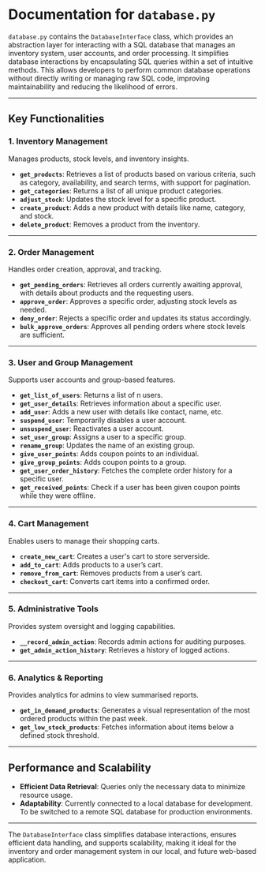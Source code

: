 # Documentation for `database.py`

`database.py` contains the `DatabaseInterface` class, which provides an abstraction layer for interacting with a SQL database that manages an inventory system, user accounts, and order processing. It simplifies database interactions by encapsulating SQL queries within a set of intuitive methods. This allows developers to perform common database operations without directly writing or managing raw SQL code, improving maintainability and reducing the likelihood of errors.

---

## Key Functionalities

### 1. Inventory Management
Manages products, stock levels, and inventory insights.

- **`get_products`**: Retrieves a list of products based on various criteria, such as category, availability, and search terms, with support for pagination.
- **`get_categories`**: Returns a list of all unique product categories.
- **`adjust_stock`**: Updates the stock level for a specific product.  
- **`create_product`**: Adds a new product with details like name, category, and stock.  
- **`delete_product`**: Removes a product from the inventory.

---

### 2. Order Management
Handles order creation, approval, and tracking.

- **`get_pending_orders`**: Retrieves all orders currently awaiting approval, with details about products and the requesting users.
- **`approve_order`**: Approves a specific order, adjusting stock levels as needed.
- **`deny_order`**: Rejects a specific order and updates its status accordingly.
- **`bulk_approve_orders`**: Approves all pending orders where stock levels are sufficient.

---

### 3. User and Group Management
Supports user accounts and group-based features.

- **`get_list_of_users`**: Returns a list of n users.
- **`get_user_details`**: Retrieves information about a specific user.
- **`add_user`**: Adds a new user with details like contact, name, etc.
- **`suspend_user`**: Temporarily disables a user account.
- **`unsuspend_user`**: Reactivates a user account.  
- **`set_user_group`**: Assigns a user to a specific group.  
- **`rename_group`**: Updates the name of an existing group.  
- **`give_user_points`**: Adds coupon points to an individual.  
- **`give_group_points`**: Adds coupon points to a group.  
- **`get_user_order_history`**: Fetches the complete order history for a specific user.
- **`get_received_points`**: Check if a user has been given coupon points while they were offline.

---

### 4. Cart Management
Enables users to manage their shopping carts.

- **`create_new_cart`**: Creates a user's cart to store serverside.
- **`add_to_cart`**: Adds products to a user’s cart.
- **`remove_from_cart`**: Removes products from a user’s cart.  
- **`checkout_cart`**: Converts cart items into a confirmed order.

---

### 5. Administrative Tools
Provides system oversight and logging capabilities.

- **`__record_admin_action`**: Records admin actions for auditing purposes.  
- **`get_admin_action_history`**: Retrieves a history of logged actions.

---

### 6. Analytics & Reporting
Provides analytics for admins to view summarised reports.

- **`get_in_demand_products`**: Generates a visual representation of the most ordered products within the past week.
- **`get_low_stock_products`**: Fetches information about items below a defined stock threshold.  

---

## Performance and Scalability

- **Efficient Data Retrieval**: Queries only the necessary data to minimize resource usage.  
- **Adaptability**: Currently connected to a local database for development. To be switched to a remote SQL database for production environments.

---

The `DatabaseInterface` class simplifies database interactions, ensures efficient data handling, and supports scalability, making it ideal for the inventory and order management system in our local, and future web-based application.
